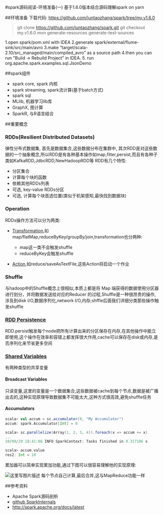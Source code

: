#spark源码阅读-环境准备(一)
基于1.6.0版本结合源码理解spark on yarn

##环境准备
下载代码: https://github.com/juntaozhang/spark/tree/my.v1.6.0
>git clone https://github.com/juntaozhang/spark.git
>git checkout my.v1.6.0 
>mvn generate-resources generate-test-sources
 
 1.open spark/pom.xml with IDEA
 2.generate spark/external/flume-sink/src/main/avro 
 3.make “target/scala-2.10/src_managed/main/compiled_avro” as a source path
 4.then you can run "Build -> Rebuild Project" in IDEA.
 5. run org.apache.spark.examples.sql.JsonDemo

##spark组件
- spark core, spark 内核
- spark streaming, spark流计算(基于batch方式)
- spark sql
- MLlib, 机器学习lib库
- GraphX, 图计算
- SparkR, 与R语言结合

##重要概念
### RDDs(Resilient Distributed Datasets)

弹性分布式数据集, 首先是数据集合,这些数据分布在集群中, 其次RDD是对这些数据的一个抽象概念,所以RDD是有各种基本操作如map,filter,persist,而且有各种子类如KafkaRDD,JdbcRDD,NewHadoopRDD等
RDD有几个特性:

  - 分区集合
  - 计算每个块的函数
  - 依赖其他RDDs列表
  - 可选, key-value RDDs分区
  - 可选, 计算每个块首选位置(类似于机架感知,最快找到数据块)
    
### Operation
RDDs操作方法可以分为两类:

- [Transformation](http://spark.apache.org/docs/latest/rdd-programming-guide.html#transformations),如map/flatMap,reduceByKey/groupBy/join,transformation也分两种:
	- map这一类不会触发shuffle
	- reduceByKey会触发shuffle
	
- [Action](http://spark.apache.org/docs/latest/rdd-programming-guide.html#actions),如reduce/saveAsTextFile,这些Action将启动一个作业

### Shuffle
与hadoop中的Shuffle概念上很相似,本质上都是将 Map 端获得的数据使用分区器进行划分，并将数据发送给对应的Reducer 的过程,Shuffle是一种很昂贵的操作,涉及到disk I/O,数据序列化,network I/O,内存;shffle后面我们详细分类那些操作触发shuffle

### [RDD Persistence](http://spark.apache.org/docs/latest/rdd-programming-guide.html#rdd-persistence)
RDD.persist触发每个node把所有计算出来的分区保存在内存,在其他操作中能立即使用,这个操作在效率和容错上都发挥很大作用,cache可以保存在disk或内存,是否序列化来节省更多空间

### [Shared Variables](http://spark.apache.org/docs/latest/rdd-programming-guide.html#shared-variables)
有两种类型的共享变量
#### Broadcast Variables
只读变量,这里的变量是一个数据集合,这些数据被cache到每个节点,数据是被广播出去的,这种实现原理导致数据集不可能太大,这种方式很高效,避免shuffle任务

#### Accumulators
```scala
scala> val accum = sc.accumulator(0, "My Accumulator")
accum: spark.Accumulator[Int] = 0

scala> sc.parallelize(Array(1, 2, 3, 4)).foreach(x => accum += x)
...
10/09/29 18:41:08 INFO SparkContext: Tasks finished in 0.317106 s

scala> accum.value
res2: Int = 10
```
累加器可以简单实现累加功能,通过下图可以很容易理解他的实现原理:

![这里写图片描述](http://spark.apache.org/docs/latest/img/spark-webui-accumulators.png)
每个节点自己计算,最后合并,这与MapReduce功能一样


##参考资料
- Apache Spark源码剖析
- [github SparkInternals](https://github.com/JerryLead/SparkInternals)
- http://spark.apache.org/docs/latest

